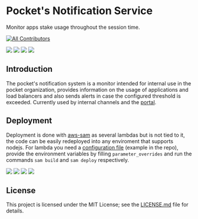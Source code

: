 # Pocket's Notification Service

Monitor apps stake usage throughout the session time.

[![All Contributors](https://img.shields.io/badge/all_contributors-2-orange.svg?style=flat-square)](#contributors) 

<!-- markdownlint-disable -->
<div>
    <a href="https://opensource.org/licenses/MIT"><img src="https://img.shields.io/badge/License-MIT-blue.svg"/></a>
    <a href="https://github.com/pokt-foundation/notification-service/pulse"><img src="https://img.shields.io/github/last-commit/pokt-foundation/notification-service"/></a>
    <a href="https://github.com/pokt-foundation/notification-service/pulls"><img src="https://img.shields.io/github/issues-pr/pokt-foundation/notification-service.svg"/></a>
    <a href="https://github.com/pokt-foundation/notification-service/issues"><img src="https://img.shields.io/github/issues-closed/pokt-foundation/notification-service.svg"/></a>
</div>
<!-- markdownlint-restore -->

## Introduction

The pocket's notification system is a monitor intended for internal use in the pocket organization, provides information on the usage of applications and load balancers 
and also sends alerts in case the configured threshold is exceeded. Currently used by
internal channels and the [portal](https://github.com/pokt-foundation/portal).

## Deployment

Deployment is done with [aws-sam](https://aws.amazon.com/serverless/sam/) as several lambdas but is not tied to it, the code can be easily redeployed into any enviroment that supports nodejs. For lambda you need a [configuration file](https://docs.aws.amazon.com/serverless-application-model/latest/developerguide/serverless-sam-cli-config.html) (example in the repo), provide the environment variables by filling `parameter_overrides` and run the commands `sam build` and `sam deploy` respectively.


<!-- markdownlint-disable -->
<div>
  <a  href="https://twitter.com/poktnetwork" ><img src="https://img.shields.io/twitter/url/http/shields.io.svg?style=social"></a>
  <a href="https://t.me/POKTnetwork"><img src="https://img.shields.io/badge/Telegram-blue.svg"></a>
  <a href="https://www.facebook.com/POKTnetwork" ><img src="https://img.shields.io/badge/Facebook-red.svg"></a>
  <a href="https://research.pokt.network"><img src="https://img.shields.io/discourse/https/research.pokt.network/posts.svg"></a>
</div>
<!-- markdownlint-restore -->

## License

This project is licensed under the MIT License; see the [LICENSE.md](LICENSE.md) file for details.
